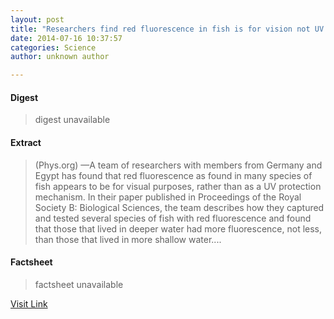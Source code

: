 ```yaml
---
layout: post
title: "Researchers find red fluorescence in fish is for vision not UV protection"
date: 2014-07-16 10:37:57
categories: Science
author: unknown author

---
```



#### Digest
>digest unavailable

#### Extract
>(Phys.org) —A team of researchers with members from Germany and Egypt has found that red fluorescence as found in many species of fish appears to be for visual purposes, rather than as a UV protection mechanism. In their paper published in Proceedings of the Royal Society B: Biological Sciences, the team describes how they captured and tested several species of fish with red fluorescence and found that those that lived in deeper water had more fluorescence, not less, than those that lived in more shallow water....

#### Factsheet
>factsheet unavailable

[Visit Link](http://phys.org/news324711414.html)


